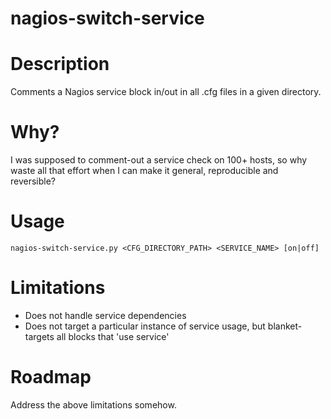# nagios-switch-service #


Description
===========
Comments a Nagios service block in/out in all .cfg files in a given directory.


Why?
====
I was supposed to comment-out a service check on 100+ hosts, so why waste all
that effort when I can make it general, reproducible and reversible?


Usage
=====
    nagios-switch-service.py <CFG_DIRECTORY_PATH> <SERVICE_NAME> [on|off]


Limitations
===========
* Does not handle service dependencies
* Does not target a particular instance of service usage,
  but blanket-targets all blocks that 'use service'


Roadmap
=======
Address the above limitations somehow.
